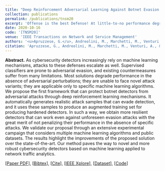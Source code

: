 ```yaml
---
title: "Deep Reinforcement Adversarial Learning Against Botnet Evasion Attacks"
collection: publications
permalink: /publications/tnsm20
excerpt: 'Offense is the best Defense! At little-to-no performance degradation.'
date: 2020-10-16
code: '[TNSM20]'
venue: 'IEEE Transactions on Network and Service Management'
authors: '<u>Apruzzese, G.</u>, Andreolini, M., Marchetti, M., Venturi, A., & Colajanni, M.'
citation: 'Apruzzese, G., Andreolini, M., Marchetti, M., Venturi, A., & Colajanni, M. (2020). Deep Reinforcement Adversarial Learning against Botnet Evasion Attacks. <i>IEEE Transactions on Network and Service Management</i>, 17(4), 1975-1987.'
---
```

<b>Abstract.</b> As cybersecurity detectors increasingly rely on machine learning mechanisms, attacks to these defenses escalate as well. Supervised classifiers are prone to adversarial evasion, and existing countermeasures suffer from many limitations. Most solutions degrade performance in the absence of adversarial perturbations; they are unable to face novel attack variants; they are applicable only to specific machine learning algorithms. 
We propose the first framework that can protect botnet detectors from adversarial attacks through deep reinforcement learning mechanisms. It automatically generates realistic attack samples that can evade detection, and it uses these samples to produce an augmented training set for producing hardened detectors. In such a way, we obtain more resilient detectors that can work even against unforeseen evasion attacks with the great merit of not penalizing their performance in the absence of specific attacks. We validate our proposal through an extensive experimental campaign that considers multiple machine learning algorithms and public datasets. The results highlight the improvements of the proposed solution over the state-of-the-art. Our method paves the way to novel and more robust cybersecurity detectors based on machine learning applied to network traffic analytics.

[[Paper PDF](https://gioapru.github.io/files/papers/tnsm20/tnsm20.pdf)], [[Bibtex](https://gioapru.github.io/files/papers/tnsm20/tnsm20.bib)], [[Cite](https://gioapru.github.io/files/papers/tnsm20/tnsm20_cite.html)], [[IEEE Xplore](https://ieeexplore.ieee.org/abstract/document/9226405)], [[Dataset](https://data.mendeley.com/datasets/nf22d786tj/1)], [[Code](https://github.com/andreaventuri01/DReLAB_tutorial)]